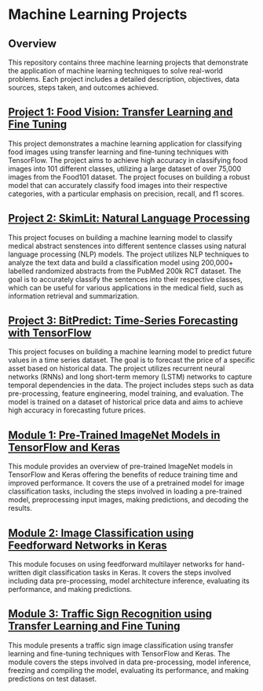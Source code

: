 # Machine Learning Projects

## Overview
This repository contains three machine learning projects that demonstrate the application of machine learning techniques to solve real-world problems. Each project includes a detailed description, objectives, data sources, steps taken, and outcomes achieved.

## [Project 1: Food Vision: Transfer Learning and Fine Tuning](1_FoodVision_using_Transfer_Learning_and_Fine_Tuning/README.md)
This project demonstrates a machine learning application for classifying food images using transfer learning and fine-tuning techniques with TensorFlow. The project aims to achieve high accuracy in classifying food images into 101 different classes, utilizing a large dataset of over 75,000 images from the Food101 dataset. The project focuses on building a robust model that can accurately classify food images into their respective categories, with a particular emphasis on precision, recall, and f1 scores.

## [Project 2: SkimLit: Natural Language Processing](2_SkimLit_Natural_Language_Processing/README.md)
This project focuses on building a machine learning model to classify medical abstract senstences into different sentence classes using natural language processing (NLP) models. The project utilizes NLP techniques to analyze the text data and build a classification model using 200,000+ labelled randomized abstracts from the PubMed 200k RCT dataset. The goal is to accurately classify the sentences into their respective classes, which can be useful for various applications in the medical field, such as information retrieval and summarization.

## [Project 3: BitPredict: Time-Series Forecasting with TensorFlow](3_BitPredict_Time_Series_Forecasting_with_TensorFlow/README.md)
This project focuses on building a machine learning model to predict future values in a time series dataset. The goal is to forecast the price of a specific asset based on historical data. The project utilizes recurrent neural networks (RNNs) and long short-term memory (LSTM) networks to capture temporal dependencies in the data. The project includes steps such as data pre-processing, feature engineering, model training, and evaluation. The model is trained on a dataset of historical price data and aims to achieve high accuracy in forecasting future prices.

## [Module 1: Pre-Trained ImageNet Models in TensorFlow and Keras](M1_Pretrained_ImageNet_Models/README.md)
This module provides an overview of pre-trained ImageNet models in TensorFlow and Keras offering the benefits of reduce training time and improved performance. It covers the use of a pretrained model for image classification tasks, including the steps involved in loading a pre-trained model, preprocessing input images, making predictions, and decoding the results.

## [Module 2: Image Classification using Feedforward Networks in Keras](M2_Image_Classification_using_Feedforward_Networks/README.md)
This module focuses on using feedforward multilayer networks for hand-written digit classification tasks in Keras. It covers the steps involved including data pre-processing, model architecture inference, evaluating its performance, and making predictions.

## [Module 3: Traffic Sign Recognition using Transfer Learning and Fine Tuning](M3_Traffic_Sign_Recognition_using_Transfer_Learning_and_Fine_Tuning/README.md)
This module presents a traffic sign image classification using transfer learning and fine-tuning techniques with TensorFlow and Keras. The module covers the steps involved in data pre-processing, model inference, freezing and compiling the model, evaluating its performance, and making predictions on test dataset.